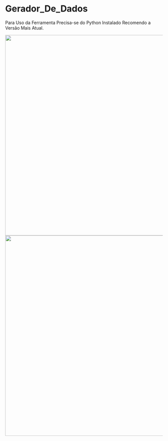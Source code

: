 # Gerador_De_Dados

Para Uso da Ferramenta Precisa-se do Python Instalado Recomendo a Versão Mais Atual. 

<img src="https://github.com/Davi202/Gerador_De_Dados/blob/main/Captura%20de%20Tela%20(11).png?raw=true" width="1020" height="640" />

<img src="https://github.com/Davi202/Gerador_De_Dados/blob/main/Captura%20de%20Tela%20(13).png?raw=true" width="1020" height="640" />
